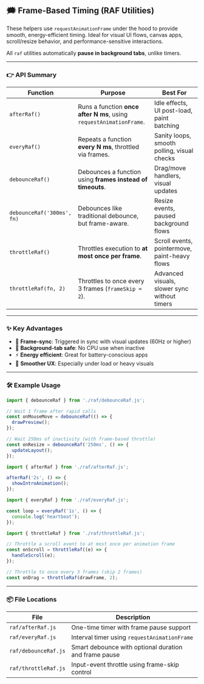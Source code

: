 ## 🗯 Frame-Based Timing (RAF Utilities)

These helpers use `requestAnimationFrame` under the hood to provide smooth, energy-efficient timing. Ideal for visual UI flows, canvas apps, scroll/resize behavior, and performance-sensitive interactions.

All `raf` utilities automatically **pause in background tabs**, unlike timers.

---

### 👉 API Summary

| Function                | Purpose                                                                 | Best For                                       |
|-------------------------|-------------------------------------------------------------------------|------------------------------------------------|
| `afterRaf()`            | Runs a function **once after N ms**, using `requestAnimationFrame`.     | Idle effects, UI post-load, paint batching     |
| `everyRaf()`            | Repeats a function **every N ms**, throttled via frames.                | Sanity loops, smooth polling, visual checks    |
| `debounceRaf()`         | Debounces a function using **frames instead of timeouts**.              | Drag/move handlers, visual updates             |
| `debounceRaf('300ms', fn)` | Debounces like traditional debounce, but frame-aware.              | Resize events, paused background flows         |
| `throttleRaf()`         | Throttles execution to **at most once per frame**.                     | Scroll events, pointermove, paint-heavy flows  |
| `throttleRaf(fn, 2)`    | Throttles to once every 3 frames (`frameSkip = 2`).                     | Advanced visuals, slower sync without timers   |

---

### ✨ Key Advantages

- 🔄 **Frame-sync**: Triggered in sync with visual updates (60Hz or higher)
- 🛌 **Background-tab safe**: No CPU use when inactive
- ⚡ **Energy efficient**: Great for battery-conscious apps
- 🧘 **Smoother UX**: Especially under load or heavy visuals

---

### 🛠 Example Usage

```js
import { debounceRaf } from './raf/debounceRaf.js';

// Wait 1 frame after rapid calls
const onMouseMove = debounceRaf(() => {
  drawPreview();
});

// Wait 250ms of inactivity (with frame-based throttle)
const onResize = debounceRaf('250ms', () => {
  updateLayout();
});
```

```js
import { afterRaf } from './raf/afterRaf.js';

afterRaf('2s', () => {
  showIntroAnimation();
});
```

```js
import { everyRaf } from './raf/everyRaf.js';

const loop = everyRaf('1s', () => {
  console.log('heartbeat');
});
```

```js
import { throttleRaf } from './raf/throttleRaf.js';

// Throttle a scroll event to at most once per animation frame
const onScroll = throttleRaf((e) => {
  handleScroll(e);
});

// Throttle to once every 3 frames (skip 2 frames)
const onDrag = throttleRaf(drawFrame, 2);
```

---

### 📦 File Locations

| File                  | Description                                             |
|-----------------------|---------------------------------------------------------|
| `raf/afterRaf.js`     | One-time timer with frame pause support                |
| `raf/everyRaf.js`     | Interval timer using `requestAnimationFrame`           |
| `raf/debounceRaf.js`  | Smart debounce with optional duration and frame pause  |
| `raf/throttleRaf.js`  | Input-event throttle using frame-skip control          |

